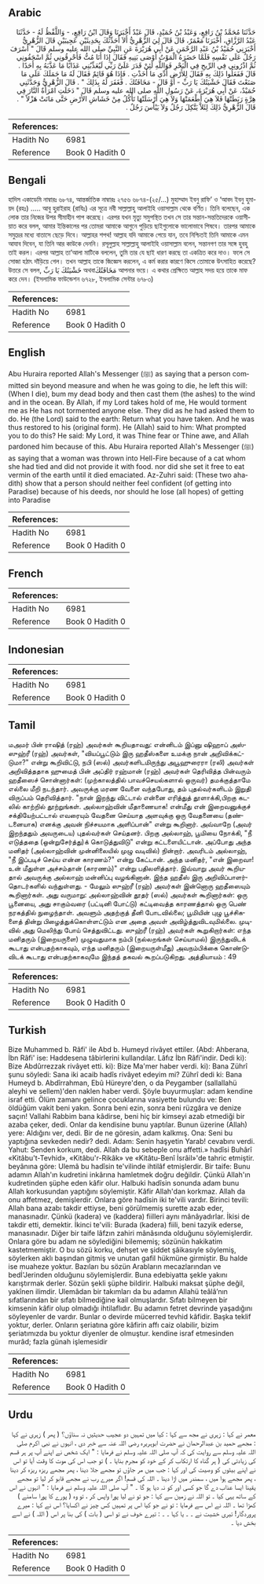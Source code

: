 ## Arabic


<div dir="rtl" lang="ar" style={{fontSize:'larger',backgroundColor:'#f8f9fa',padding:20}}>
حَدَّثَنَا مُحَمَّدُ بْنُ رَافِعٍ، وَعَبْدُ بْنُ حُمَيْدٍ، قَالَ عَبْدٌ أَخْبَرَنَا وَقَالَ ابْنُ رَافِعٍ، - وَاللَّفْظُ لَهُ - حَدَّثَنَا عَبْدُ الرَّزَّاقِ، أَخْبَرَنَا مَعْمَرٌ، قَالَ قَالَ لِيَ الزُّهْرِيُّ أَلاَ أُحَدِّثُكَ بِحَدِيثَيْنِ عَجِيبَيْنِ قَالَ الزُّهْرِيُّ أَخْبَرَنِي حُمَيْدُ بْنُ عَبْدِ الرَّحْمَنِ عَنْ أَبِي هُرَيْرَةَ عَنِ النَّبِيِّ صلى الله عليه وسلم قَالَ ‏"‏ أَسْرَفَ رَجُلٌ عَلَى نَفْسِهِ فَلَمَّا حَضَرَهُ الْمَوْتُ أَوْصَى بَنِيهِ فَقَالَ إِذَا أَنَا مُتُّ فَأَحْرِقُونِي ثُمَّ اسْحَقُونِي ثُمَّ اذْرُونِي فِي الرِّيحِ فِي الْبَحْرِ فَوَاللَّهِ لَئِنْ قَدَرَ عَلَىَّ رَبِّي لَيُعَذِّبُنِي عَذَابًا مَا عَذَّبَهُ بِهِ أَحَدًا ‏.‏ قَالَ فَفَعَلُوا ذَلِكَ بِهِ فَقَالَ لِلأَرْضِ أَدِّي مَا أَخَذْتِ ‏.‏ فَإِذَا هُوَ قَائِمٌ فَقَالَ لَهُ مَا حَمَلَكَ عَلَى مَا صَنَعْتَ فَقَالَ خَشْيَتُكَ يَا رَبِّ - أَوْ قَالَ - مَخَافَتُكَ ‏.‏ فَغَفَرَ لَهُ بِذَلِكَ ‏"‏ ‏.‏ قَالَ الزُّهْرِيُّ وَحَدَّثَنِي حُمَيْدٌ، عَنْ أَبِي هُرَيْرَةَ، عَنْ رَسُولِ اللَّهِ صلى الله عليه وسلم قَالَ ‏"‏ دَخَلَتِ امْرَأَةٌ النَّارَ فِي هِرَّةٍ رَبَطَتْهَا فَلاَ هِيَ أَطْعَمَتْهَا وَلاَ هِيَ أَرْسَلَتْهَا تَأْكُلُ مِنْ خَشَاشِ الأَرْضِ حَتَّى مَاتَتْ هَزْلاً ‏"‏ ‏.‏ قَالَ الزُّهْرِيُّ ذَلِكَ لِئَلاَّ يَتَّكِلَ رَجُلٌ وَلاَ يَيْأَسَ رَجُلٌ ‏.‏
</div>
<div style={{backgroundColor:'#f8f9fa',padding:20, marginBottom: 10}}><table> <thead> <tr> <th>References:</th> <th></th> </tr> </thead> <tbody><tr><td>Hadith No</td><td>6981</td></tr><tr><td>Reference</td><td>Book 0 Hadith 0</td></tr></tbody></table></div>

## Bengali


<div dir="ltr" lang="bn" style={{fontSize:'larger',backgroundColor:'#f8f9fa',padding:20}}>
হাদিস একাডেমি নাম্বারঃ ৬৮৭৪, আন্তর্জাতিক নাম্বারঃ ২৭৫৬ ৬৮৭৪-(২৫/...) মুহাম্মাদ ইবনু রাফি’ ও ‘আবদ ইবনু হুমায়দ (রহঃ) ..... আবু হুরাইরাহ (রাযিঃ) এর সূত্রে নবী সাল্লাল্লাহু আলাইহি ওয়াসাল্লাম থেকে বর্ণিত। তিনি বলেছেন, এক লোক তার নিজের উপর সীমাহীন পাপ করেছে। এরপর যখন মৃত্যু সমুপস্থিত তখন সে তার সন্তান-সন্ততিদেরকে ওয়াসীয়াত করে বলল, আমার ইন্তিকালের পর তোমরা আমাকে আগুনে পুড়িয়ে ছাইগুলোকে ভালোভাবে পিষবে। তারপর আমাকে সমুদ্রের মধ্যে বাতাসে ছেড়ে দিবে। আল্লাহর শপথ! আল্লাহ যদি আমাকে পেয়ে যান, তবে নিশ্চিতই তিনি আমাকে এমন আযাব দিবেন, যা তিনি আর কাউকে দেননি। রসূলুল্লাহ সাল্লাল্লাহু আলাইহি ওয়াসাল্লাম বলেন, সন্তানগণ তার সঙ্গে হুবহু তাই করল। এরপর আল্লাহ তা’আলা মাটিকে বললেন, তুমি তার যে ছাই ধারণ করছে তা একত্রিত করে দাও। ফলে সে সোজা হঠাৎ দাঁড়িয়ে গেল। তখন আল্লাহ তাকে জিজ্ঞেস করলেন, এ কর্ম করার কারণে কিসে তোমাকে উৎসাহিত করেছে? উত্তরে সে বলল, خَشْيَتُكَ يَا رَبِّ অথবাمَخَافَتُكَ আপনার ভয়ে। এ কথার প্রেক্ষিতে আল্লাহ সদয় হয়ে তাকে মাফ করে দেন। (ইসলামিক ফাউন্ডেশন ৬৭২৮, ইসলামিক সেন্টার ৬৭৮৩)
</div>
<div style={{backgroundColor:'#f8f9fa',padding:20, marginBottom: 10}}><table> <thead> <tr> <th>References:</th> <th></th> </tr> </thead> <tbody><tr><td>Hadith No</td><td>6981</td></tr><tr><td>Reference</td><td>Book 0 Hadith 0</td></tr></tbody></table></div>

## English


<div dir="ltr" lang="en" style={{fontSize:'larger',backgroundColor:'#f8f9fa',padding:20}}>
Abu Huraira reported Allah's Messenger (ﷺ) as saying that a person committed sin beyond measure and when he was going to die, he left this will:(When I die), bum my dead body and then cast them (the ashes) to the wind and in the ocean. By Allah, if my Lord takes hold of me, He would torment me as He has not tormented anyone else. They did as he had asked them to do. He (the Lord) said to the earth: Return what you have taken. And he was thus restored to his (original form). He (Allah) said to him: What prompted you to do this? He said: My Lord, it was Thine fear or Thine awe, and Allah pardoned him because of this. Abu Huraira reported Allah's Messenger (ﷺ) as saying that a woman was thrown into Hell-Fire because of a cat whom she had tied and did not provide it with food. nor did she set it free to eat vermin of the earth until it died emaciated. Az-Zuhri said: (These two ahadith) show that a person should neither feel confident (of getting into Paradise) because of his deeds, nor should he lose (all hopes) of getting into Paradise
</div>
<div style={{backgroundColor:'#f8f9fa',padding:20, marginBottom: 10}}><table> <thead> <tr> <th>References:</th> <th></th> </tr> </thead> <tbody><tr><td>Hadith No</td><td>6981</td></tr><tr><td>Reference</td><td>Book 0 Hadith 0</td></tr></tbody></table></div>

## French


<div dir="ltr" lang="fr" style={{fontSize:'larger',backgroundColor:'#f8f9fa',padding:20}}>

</div>
<div style={{backgroundColor:'#f8f9fa',padding:20, marginBottom: 10}}><table> <thead> <tr> <th>References:</th> <th></th> </tr> </thead> <tbody><tr><td>Hadith No</td><td>6981</td></tr><tr><td>Reference</td><td>Book 0 Hadith 0</td></tr></tbody></table></div>

## Indonesian


<div dir="ltr" lang="id" style={{fontSize:'larger',backgroundColor:'#f8f9fa',padding:20}}>

</div>
<div style={{backgroundColor:'#f8f9fa',padding:20, marginBottom: 10}}><table> <thead> <tr> <th>References:</th> <th></th> </tr> </thead> <tbody><tr><td>Hadith No</td><td>6981</td></tr><tr><td>Reference</td><td>Book 0 Hadith 0</td></tr></tbody></table></div>

## Tamil


<div dir="ltr" lang="ta" style={{fontSize:'larger',backgroundColor:'#f8f9fa',padding:20}}>
மஅமர் பின் ராஷித் (ரஹ்) அவர்கள் கூறியதாவது: என்னிடம் இப்னு ஷிஹாப் அஸ்ஸுஹ்ரீ (ரஹ்) அவர்கள், "வியப்பூட்டும் இரு ஹதீஸ்களை உமக்கு நான் அறிவிக்கட்டுமா?" என்று கூறிவிட்டு, நபி (ஸல்) அவர்களிடமிருந்து அபூஹுரைரா (ரலி) அவர்கள் அறிவித்ததாக ஹுமைத் பின் அப்திர் ரஹ்மான் (ரஹ்) அவர்கள் தெரிவித்த பின்வரும் ஹதீஸைச் சொன்னார்கள்: (முற்காலத்தில் பாவச்செயல்களால் ஒருவர்) தமக்குத்தாமே எல்லை மீறி நடந்தார். அவருக்கு மரண வேளை வந்தபோது, தம் புதல்வர்களிடம் இறுதி விருப்பம் தெரிவித்தார். "நான் இறந்து விட்டால் என்னை எரித்துத் தூளாக்கி,பிறகு கடலில் காற்றில் தூற்றுங்கள். அல்லாஹ்வின் மீதாணையாக! என்மீது என் இறைவனுக்குச் சக்தியேற்பட்டால் எவரையும் வேதனை செய்யாத அளவுக்கு ஒரு வேதனையை (தண்டனையாக) எனக்கு அவன் நிச்சயமாக அளிப்பான்" என்று கூறினார். அவ்வாறே (அவர் இறந்ததும் அவருடைய) புதல்வர்கள் செய்தனர். பிறகு அல்லாஹ், பூமியை நோக்கி, "நீ எடுத்ததை (ஒன்றுசேர்த்து)க் கொடுத்துவிடு" என்று கட்டளையிட்டான். அப்போது அந்த மனிதர் (அல்லாஹ்வின் முன்னிலையில் முழு வடிவில்) நின்றார். அவரிடம் அல்லாஹ், "நீ இப்படிச் செய்ய என்ன காரணம்?" என்று கேட்டான். அந்த மனிதர், "என் இறைவா! உன் மீதுள்ள அச்சம்தான் (காரணம்)" என்று பதிலளித்தார். இவ்வாறு அவர் கூறியதால் அவருக்கு அல்லாஹ் மன்னிப்பு வழங்கினான். இந்த ஹதீஸ் இரு அறிவிப்பாளர்தொடர்களில் வந்துள்ளது. - மேலும் ஸுஹ்ரீ (ரஹ்) அவர்கள் இன்னொரு ஹதீஸையும் கூறினார்கள். அது வருமாறு: அல்லாஹ்வின் தூதர் (ஸல்) அவர்கள் கூறினார்கள்: ஒரு பூனையை, அது சாகும்வரை (பட்டினி போட்டு) கட்டிவைத்த காரணத்தால் ஒரு பெண் நரகத்தில் நுழைந்தாள். அவளும் அதற்குத் தீனி போடவில்லை; பூமியின் புழு பூச்சிகளைத் தின்று பிழைத்துக்கொள்ளட்டும் என அதை அவள் அவிழ்த்துவிடவுமில்லை. முடிவில் அது மெலிந்து போய் செத்துவிட்டது. ஸுஹ்ரீ (ரஹ்) அவர்கள் கூறுகிறார்கள்: எந்த மனிதரும் (இறையருளை) முழுவதுமாக நம்பி (நல்லறங்கள் செய்யாமல்) இருந்துவிடக் கூடாது என்பதற்காகவும், எந்த மனிதரும் (இறையருள்மீது) அவநம்பிக்கை கொண்டுவிடக் கூடாது என்பதற்காகவுமே இந்தத் தகவல் கூறப்படுகிறது. அத்தியாயம் : 49
</div>
<div style={{backgroundColor:'#f8f9fa',padding:20, marginBottom: 10}}><table> <thead> <tr> <th>References:</th> <th></th> </tr> </thead> <tbody><tr><td>Hadith No</td><td>6981</td></tr><tr><td>Reference</td><td>Book 0 Hadith 0</td></tr></tbody></table></div>

## Turkish


<div dir="ltr" lang="tr" style={{fontSize:'larger',backgroundColor:'#f8f9fa',padding:20}}>
Bize Muhammed b. Râfi' ile Abd b. Humeyd rivâyet ettiler. (Abd: Ahberana, İbn Râfi' ise: Haddesena tâbirlerini kullandılar. Lâfız İbn Râfi'indir. Dedi ki): Bize Abdûrrezzak rivâyet etti. ki): Bize Ma'mer haber verdi. ki): Bana Zührî şunu söyledi: Sana iki acaib hadîs rivâyet edeyim mi? Zührî dedi ki: Bana Humeyd b. Abdîrrahman, Ebû Hüreyre'den, o da Peygamber (sallallahü aleyhi ve sellem)'den naklen haber verdi. Şöyle buyurmuşlar: adam kendine israf etti. Ölüm zamanı gelince çocuklarına vasiyette bulundu ve: Ben öldüğüm vakit beni yakın. Sonra beni ezin, sonra beni rüzgâra ve denize saçın! Vallahi Rabbim bana kâdirse, beni hiç bir kimseyi azab etmediği bir azaba çeker, dedi. Onlar da kendisine bunu yaptılar. Bunun üzerine (Allah) yere: Aldığını ver, dedi. Bir de ne göresin, adam kalkmış. Ona: Seni bu yaptığına sevkeden nedir? dedi. Adam: Senin haşyetin Yarab! cevabını verdi. Yahut: Senden korkum, dedi. Allah da bu sebeple onu affetti.» hadîsi Buhârî «Kitâbu't-Tevhid», «Kitâbu'r-Rikâk» ve «Kitâtu-Benî İsrâil»'de tahric etmiştir. beyânına göre: Ulemâ bu hadîsin te'vilinde ihtilâf etmişlerdir. Bir taife: Bunu adamın Allah'ın kudretini inkârına hamletmek doğru değildir. Çünkü Allah'ın kudretinden şüphe eden kâfir olur. Halbuki hadîsin sonunda adam bunu Allah korkusundan yaptığını söylemiştir. Kâfir Allah'dan korkmaz. Allah da onu affetmez, demişlerdir. Onlara göre hadîsin iki te'vili vardır. Birinci tevili: Allah bana azabı takdir ettiyse, beni görülmemiş surette azab eder, manasınadır. Çünkü (kadera) ve (kaddera) fiilleri aynı mânâyadırlar. İkisi de takdir etti, demektir. İkinci te'vili: Burada (kadera) fiili, beni tazyik ederse, manasınadır. Diğer bir taife lâfzın zahiri mânâsında olduğunu söylemişlerdir. Onlara göre bu adam ne söylediğini bilememiş; sözünün hakikatim kastetmemiştir. O bu sözü korku, dehşet ve şiddet şâikasıyle söylemiş, söylerken aklı başından gitmiş ve unutan gafil hükmüne girmiştir. Bu halde ise muaheze yoktur. Bazıları bu sözün Arabların mecazlarından ve bedİ'Jerinden olduğunu söylemişlerdir. Buna edebiyatta şekle yakını karıştırmak derler. Sözün şekli şüphe bildirir. Halbuki maksat şüphe değil, yakînen ilimdir. Ulemâdan bir takımları da bu adamın Allahü teâlâ’nın sıfatlarından bir sıfatı bilmediğine kail olmuşlardır. Sıfatı bilmeyen bir kimsenin kâfir olup olmadığı ihtilaflıdır. Bu adamın fetret devrinde yaşadığını söyleyenler de vardır. Bunlar o devirde mücerred tevhid kâfidir. Başka teklif yoktur, derler. Onların şeriatına göre kâfirin affı caiz olabilir, bizim şeriatımızda bu yoktur diyenler de olmuştur. kendine israf etmesinden murâd; fazla günah işlemesidir
</div>
<div style={{backgroundColor:'#f8f9fa',padding:20, marginBottom: 10}}><table> <thead> <tr> <th>References:</th> <th></th> </tr> </thead> <tbody><tr><td>Hadith No</td><td>6981</td></tr><tr><td>Reference</td><td>Book 0 Hadith 0</td></tr></tbody></table></div>

## Urdu


<div dir="rtl" lang="ur" style={{fontSize:'larger',backgroundColor:'#f8f9fa',padding:20}}>
معمر نے کہا : زہری نے مجھ سے کہا : کیا میں تمہیں دو عجیب حدیثیں نہ سناؤں؟ ( پھر ) زہری نے کہا : مجھے حمید بن عبدالرحمان نے حضرت ابوہریرہ رضی اللہ عنہ سے خبر دی ، انہوں نے نبی اکرم صلی اللہ علیہ وسلم سے روایت کی کہ آپ صلی اللہ علیہ وسلم نے فرمایا : " ایک شخص نے اپنے آپ پر ہر قسم کی زیادتی کی ( ہر گناہ کا ارتکاب کر کے خود کو مجرم بنایا ۔ ) تو جب اس کی موت کا وقت آیا تو اس نے اپنے بیٹوں کو وصیت کی اور کہا : جب میں مر جاؤں تو مجھے جلا دینا ، پھر مجھے ریزہ ریزہ کر دینا ، پھر مجھے ہوا میں ، سمندر میں اڑا دینا ۔ اللہ کی قسم! اگر میرے رب نے مجھے قابو کر لیا تو مجھے یقینا ایسا عذاب دے گا جو کسی اور کو نہ دیا ہو گا ۔ " آپ صلی اللہ علیہ وسلم نے فرمایا : " انہوں نے اس کے ساتھ یہی کیا ۔ تو اللہ نے زمین سے کہا : جو تو نے لیا پورا واپس کر ، تو وہ ( پورے کا پورا سامنے ) کھڑا تھا ۔ اللہ نے اس سے فرمایا : تو نے جو کیا اس پر تمہیں کس چیز نے اکسایا؟ اس نے کہا : میرے پروردگار! تیری خشیت نے ۔ ۔ یا کہا ۔ ۔ : تیرے خوف نے تو اسی ( بات ) کی بنا پر اس ( اللہ ) نے اسے بخش دیا ۔
</div>
<div style={{backgroundColor:'#f8f9fa',padding:20, marginBottom: 10}}><table> <thead> <tr> <th>References:</th> <th></th> </tr> </thead> <tbody><tr><td>Hadith No</td><td>6981</td></tr><tr><td>Reference</td><td>Book 0 Hadith 0</td></tr></tbody></table></div>